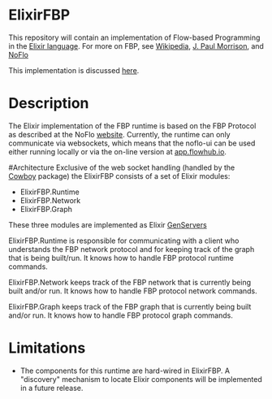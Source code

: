 ElixirFBP
=========

This repository will contain an implementation of Flow-based Programming in the
[Elixir language](http://elixir-lang.org). For more on FBP, see [Wikipedia](http://en.wikipedia.org/wiki/Flow-based_programming),
[J. Paul Morrison](http://www.jpaulmorrison.com/fbp/), and [NoFlo](http://noflojs.org)

This implementation is discussed [here](http://www.elixirfbp.org).

# Description
The Elixir implementation of the FBP runtime is based on the FBP Protocol as
described at the NoFlo [website](http://noflojs.org/documentation/protocol/).
Currently, the runtime can only communicate via websockets, which means that the
noflo-ui can be used either running locally or via the on-line version at
[app.flowhub.io](http:/app.flowhub.io).

#Architecture
Exclusive of the web socket handling (handled by the
[Cowboy](https://hex.pm/packages/cowboy) package) the
ElixirFBP consists of a set of Elixir modules:
* ElixirFBP.Runtime
* ElixirFBP.Network
* ElixirFBP.Graph

These three modules are implemented as Elixir [GenServers](http://elixir-lang.org/docs/stable/elixir/GenServer.html)

ElixirFBP.Runtime is responsible for communicating with a client who understands
the FBP network protocol and for keeping track of the graph that is being built/run.
It knows how to handle FBP protocol runtime commands.

ElixirFBP.Network
keeps track of the FBP network that is currently being built and/or run. It
knows how to handle FBP protocol network commands.

ElixirFBP.Graph keeps track of the FBP graph that is currently being built and/or
run. It knows how to handle FBP protocol graph commands.

# Limitations
* The components for this runtime are hard-wired in ElixirFBP. A "discovery"
mechanism to locate Elixir components will be implemented in a future release.
